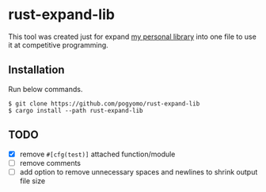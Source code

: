 # rust-expand-lib

This tool was created just for expand [my personal library](https://github.com/pogyomo/competitive-library) into one file to use it at competitive programming.

## Installation

Run below commands.

```
$ git clone https://github.com/pogyomo/rust-expand-lib
$ cargo install --path rust-expand-lib
```

## TODO

- [x] remove `#[cfg(test)]` attached function/module
- [ ] remove comments
- [ ] add option to remove unnecessary spaces and newlines to shrink output file size
